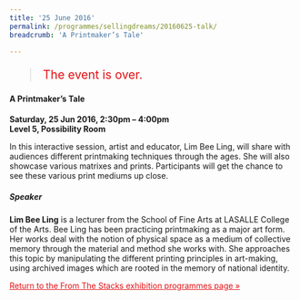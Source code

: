 ```yaml
---
title: '25 June 2016'
permalink: /programmes/sellingdreams/20160625-talk/
breadcrumb: 'A Printmaker’s Tale'

---
```



<blockquote style="color: #E21216; font-size: 150%;">The event is over.</blockquote>

#### A Printmaker’s Tale

__Saturday, 25 Jun 2016, 2:30pm – 4:00pm__<br>
__Level 5, Possibility Room__

In this interactive session, artist and educator, Lim Bee Ling, will share with audiences different printmaking techniques through the ages. She will also showcase various matrixes and prints. Participants will get the chance to see these various print mediums up close.

##### Speaker
__Lim Bee Ling__ is a lecturer from the School of Fine Arts at LASALLE College of the Arts. Bee Ling has been practicing printmaking as a major art form. Her works deal with the notion of physical space as a medium of collective memory through the material and method she works with. She approaches this topic by manipulating the different printing principles in art-making, using archived images which are rooted in the memory of national identity.

<a href="/exhibitions/past-exhibitions/fromthestacks/programmes/" style="color:#E21216;">Return to the From The Stacks exhibition programmes page &#187;</a>